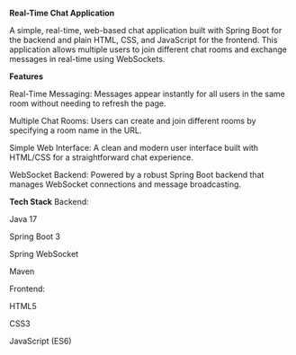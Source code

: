 **Real-Time Chat Application**

A simple, real-time, web-based chat application built with Spring Boot for the backend and plain HTML, CSS, and JavaScript for the frontend. This application allows multiple users to join different chat rooms and exchange messages in real-time using WebSockets.

**Features**

Real-Time Messaging: Messages appear instantly for all users in the same room without needing to refresh the page.

Multiple Chat Rooms: Users can create and join different rooms by specifying a room name in the URL.

Simple Web Interface: A clean and modern user interface built with HTML/CSS for a straightforward chat experience.

WebSocket Backend: Powered by a robust Spring Boot backend that manages WebSocket connections and message broadcasting.

**Tech Stack**
Backend:

Java 17

Spring Boot 3

Spring WebSocket

Maven

Frontend:

HTML5

CSS3

JavaScript (ES6)

